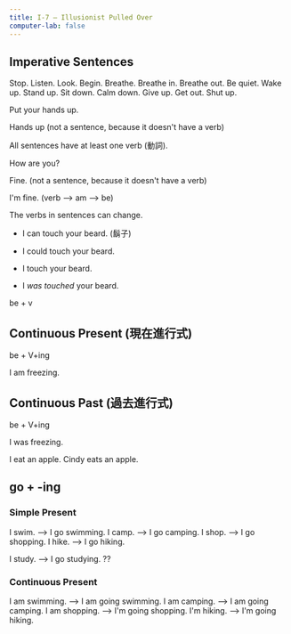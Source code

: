 ```yaml
---
title: I-7 — Illusionist Pulled Over
computer-lab: false
---
```



## Imperative Sentences

Stop.
Listen.
Look.
Begin.
Breathe.
Breathe in.
Breathe out.
Be quiet.
Wake up.
Stand up.
Sit down.
Calm down.
Give up.
Get out.
Shut up.

Put your hands up.

Hands up (not a sentence, because it doesn't have a verb)

All sentences have at least one verb (動詞).

How are you?

Fine. (not a sentence, because it doesn't have a verb)

I'm fine. (verb --> am --> be)

The verbs in sentences can change.

- I can touch your beard. (鬍子)
- I could touch your beard.
- I touch your beard.



- I *was* *touched* your beard.

be + v 

## Continuous Present (現在進行式)

be + V+ing

I am freezing.

## Continuous Past (過去進行式)

be + V+ing

I was freezing.



I eat an apple.
Cindy eats an apple.




## go + -ing

### Simple Present
I swim. --> I go swimming.
I camp. --> I go camping.
I shop. --> I go shopping.
I hike. --> I go hiking.

I study. --> I go studying. ??

### Continuous Present
I am swimming. --> I am going swimming.
I am camping. --> I am going camping.
I am shopping. --> I'm going shopping.
I'm hiking. --> I'm going hiking.
